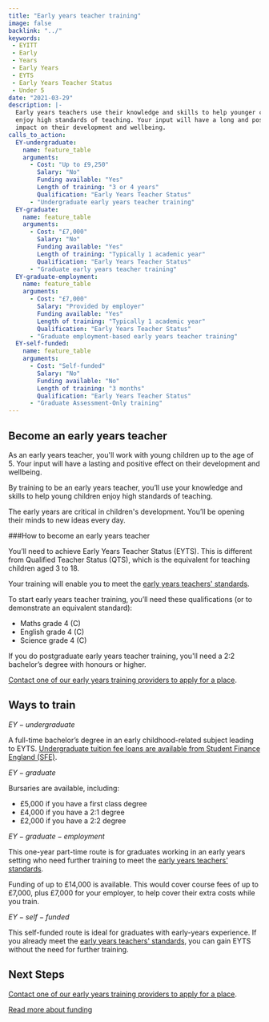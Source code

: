```yaml
---
title: "Early years teacher training"
image: false
backlink: "../"
keywords:
 - EYITT
 - Early
 - Years
 - Early Years
 - EYTS
 - Early Years Teacher Status
 - Under 5
date: "2021-03-29"
description: |-
  Early years teachers use their knowledge and skills to help younger children
  enjoy high standards of teaching. Your input will have a long and positive
  impact on their development and wellbeing.
calls_to_action:
  EY-undergraduate:
    name: feature_table
    arguments:
      - Cost: "Up to £9,250"
        Salary: "No"
        Funding available: "Yes"
        Length of training: "3 or 4 years"
        Qualification: "Early Years Teacher Status"
      - "Undergraduate early years teacher training"
  EY-graduate:
    name: feature_table
    arguments:
      - Cost: "£7,000"
        Salary: "No"
        Funding available: "Yes"
        Length of training: "Typically 1 academic year"
        Qualification: "Early Years Teacher Status"
      - "Graduate early years teacher training"     
  EY-graduate-employment:
    name: feature_table
    arguments:
      - Cost: "£7,000"
        Salary: "Provided by employer"
        Funding available: "Yes"
        Length of training: "Typically 1 academic year"
        Qualification: "Early Years Teacher Status"
      - "Graduate employment-based early years teacher training"
  EY-self-funded:
    name: feature_table
    arguments:
      - Cost: "Self-funded"
        Salary: "No"
        Funding available: "No"
        Length of training: "3 months"
        Qualification: "Early Years Teacher Status"
      - "Graduate Assessment-Only training"
---
```


## Become an early years teacher
 
As an early years teacher, you'll work with young children up to the age of 5. Your input will have a lasting and positive effect on their development and wellbeing.
 
By training to be an early years teacher, you’ll use your knowledge and skills to help young children enjoy high standards of teaching. 

The early years are critical in children's development. You’ll be opening their minds to new ideas every day.
 
###How to become an early years teacher
 
You’ll need to achieve Early Years Teacher Status (EYTS). This is different from Qualified Teacher Status (QTS), which is the equivalent for teaching children aged 3 to 18. 

Your training will enable you to meet the [early years teachers' standards](https://www.gov.uk/government/publications/early-years-teachers-standards).
 
To start early years teacher training, you’ll need these qualifications (or to demonstrate an equivalent standard):

* Maths grade 4 (C)
* English grade 4 (C)
* Science grade 4 (C)

If you do postgraduate early years teacher training, you'll need a 2:2 bachelor’s degree with honours or higher.
 
[Contact one of our early years training providers to apply for a place](https://www.gov.uk/government/publications/early-years-initial-teacher-training-itt-providers-and-school-direct-early-years-lead-organisations/early-years-initial-teacher-training-itt-providers-and-school-direct-lead-organisations).

## Ways to train

$EY-undergraduate$

A full-time bachelor’s degree in an early childhood-related subject leading to EYTS. [Undergraduate tuition fee loans are available from Student Finance England
(SFE)](https://www.gov.uk/student-finance).

$EY-graduate$
 
Bursaries are available, including:

 * £5,000 if you have a first class degree
 * £4,000 if you have a 2:1 degree
 * £2,000 if you have a 2:2 degree
 
$EY-graduate-employment$

This one-year part-time route is for graduates working in an early years setting who need further training to meet the [early years teachers' standards](https://www.gov.uk/government/publications/early-years-teachers-standards). 

Funding of up to £14,000 is available. This would cover course fees of up to £7,000, plus £7,000 for your employer, to help cover their extra costs while you train.

$EY-self-funded$ 

This self-funded route is ideal for graduates with early-years experience. If you already meet the [early years teachers' standards](https://www.gov.uk/government/publications/early-years-teachers-standards), you can gain EYTS without the need for further training. 

## Next Steps

[Contact one of our early years training providers to apply for a place](https://www.gov.uk/government/publications/early-years-initial-teacher-training-itt-providers-and-school-direct-early-years-lead-organisations/early-years-initial-teacher-training-itt-providers-and-school-direct-lead-organisations).

[Read more about funding](https://www.gov.uk/guidance/early-years-initial-teacher-training-2021-to-2022-funding-guidance)
